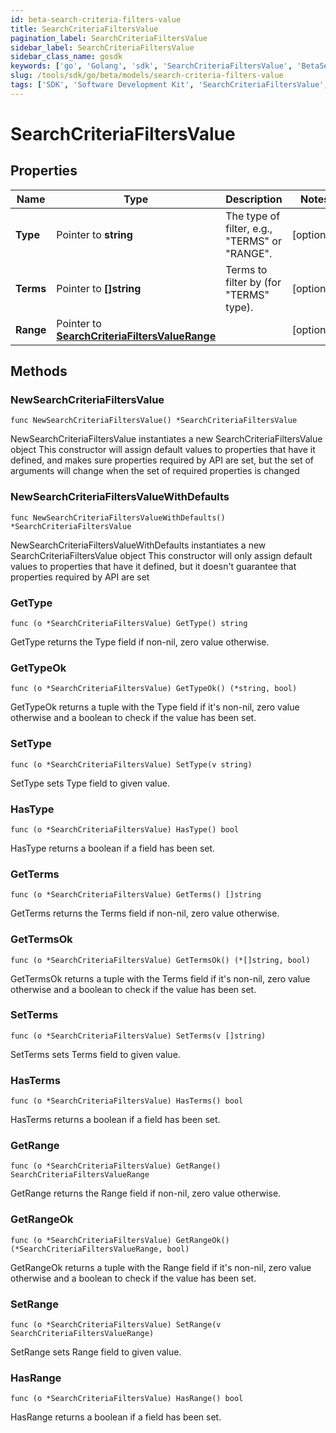 ```yaml
---
id: beta-search-criteria-filters-value
title: SearchCriteriaFiltersValue
pagination_label: SearchCriteriaFiltersValue
sidebar_label: SearchCriteriaFiltersValue
sidebar_class_name: gosdk
keywords: ['go', 'Golang', 'sdk', 'SearchCriteriaFiltersValue', 'BetaSearchCriteriaFiltersValue'] 
slug: /tools/sdk/go/beta/models/search-criteria-filters-value
tags: ['SDK', 'Software Development Kit', 'SearchCriteriaFiltersValue', 'BetaSearchCriteriaFiltersValue']
---
```


# SearchCriteriaFiltersValue

## Properties

Name | Type | Description | Notes
------------ | ------------- | ------------- | -------------
**Type** | Pointer to **string** | The type of filter, e.g., \"TERMS\" or \"RANGE\". | [optional] 
**Terms** | Pointer to **[]string** | Terms to filter by (for \"TERMS\" type). | [optional] 
**Range** | Pointer to [**SearchCriteriaFiltersValueRange**](search-criteria-filters-value-range) |  | [optional] 

## Methods

### NewSearchCriteriaFiltersValue

`func NewSearchCriteriaFiltersValue() *SearchCriteriaFiltersValue`

NewSearchCriteriaFiltersValue instantiates a new SearchCriteriaFiltersValue object
This constructor will assign default values to properties that have it defined,
and makes sure properties required by API are set, but the set of arguments
will change when the set of required properties is changed

### NewSearchCriteriaFiltersValueWithDefaults

`func NewSearchCriteriaFiltersValueWithDefaults() *SearchCriteriaFiltersValue`

NewSearchCriteriaFiltersValueWithDefaults instantiates a new SearchCriteriaFiltersValue object
This constructor will only assign default values to properties that have it defined,
but it doesn't guarantee that properties required by API are set

### GetType

`func (o *SearchCriteriaFiltersValue) GetType() string`

GetType returns the Type field if non-nil, zero value otherwise.

### GetTypeOk

`func (o *SearchCriteriaFiltersValue) GetTypeOk() (*string, bool)`

GetTypeOk returns a tuple with the Type field if it's non-nil, zero value otherwise
and a boolean to check if the value has been set.

### SetType

`func (o *SearchCriteriaFiltersValue) SetType(v string)`

SetType sets Type field to given value.

### HasType

`func (o *SearchCriteriaFiltersValue) HasType() bool`

HasType returns a boolean if a field has been set.

### GetTerms

`func (o *SearchCriteriaFiltersValue) GetTerms() []string`

GetTerms returns the Terms field if non-nil, zero value otherwise.

### GetTermsOk

`func (o *SearchCriteriaFiltersValue) GetTermsOk() (*[]string, bool)`

GetTermsOk returns a tuple with the Terms field if it's non-nil, zero value otherwise
and a boolean to check if the value has been set.

### SetTerms

`func (o *SearchCriteriaFiltersValue) SetTerms(v []string)`

SetTerms sets Terms field to given value.

### HasTerms

`func (o *SearchCriteriaFiltersValue) HasTerms() bool`

HasTerms returns a boolean if a field has been set.

### GetRange

`func (o *SearchCriteriaFiltersValue) GetRange() SearchCriteriaFiltersValueRange`

GetRange returns the Range field if non-nil, zero value otherwise.

### GetRangeOk

`func (o *SearchCriteriaFiltersValue) GetRangeOk() (*SearchCriteriaFiltersValueRange, bool)`

GetRangeOk returns a tuple with the Range field if it's non-nil, zero value otherwise
and a boolean to check if the value has been set.

### SetRange

`func (o *SearchCriteriaFiltersValue) SetRange(v SearchCriteriaFiltersValueRange)`

SetRange sets Range field to given value.

### HasRange

`func (o *SearchCriteriaFiltersValue) HasRange() bool`

HasRange returns a boolean if a field has been set.



